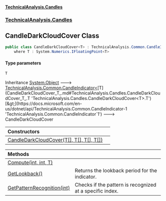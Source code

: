 #### [TechnicalAnalysis.Candles](TechnicalAnalysis.Candles.md 'TechnicalAnalysis.Candles')
### [TechnicalAnalysis.Candles](TechnicalAnalysis.Candles.md#TechnicalAnalysis.Candles 'TechnicalAnalysis.Candles')

## CandleDarkCloudCover<T> Class

```csharp
public class CandleDarkCloudCover<T> : TechnicalAnalysis.Common.CandleIndicator<T>
    where T : System.Numerics.IFloatingPoint<T>
```
#### Type parameters

<a name='TechnicalAnalysis.Candles.CandleDarkCloudCover_T_.T'></a>

`T`

Inheritance [System.Object](https://docs.microsoft.com/en-us/dotnet/api/System.Object 'System.Object') &#129106; [TechnicalAnalysis.Common.CandleIndicator&lt;](https://docs.microsoft.com/en-us/dotnet/api/TechnicalAnalysis.Common.CandleIndicator-1 'TechnicalAnalysis.Common.CandleIndicator`1')[T](CandleDarkCloudCover_T_.md#TechnicalAnalysis.Candles.CandleDarkCloudCover_T_.T 'TechnicalAnalysis.Candles.CandleDarkCloudCover<T>.T')[&gt;](https://docs.microsoft.com/en-us/dotnet/api/TechnicalAnalysis.Common.CandleIndicator-1 'TechnicalAnalysis.Common.CandleIndicator`1') &#129106; CandleDarkCloudCover<T>

| Constructors | |
| :--- | :--- |
| [CandleDarkCloudCover(T[], T[], T[], T[])](CandleDarkCloudCover_T_.CandleDarkCloudCover(T[],T[],T[],T[]).md 'TechnicalAnalysis.Candles.CandleDarkCloudCover<T>.CandleDarkCloudCover(T[], T[], T[], T[])') | |

| Methods | |
| :--- | :--- |
| [Compute(int, int, T)](CandleDarkCloudCover_T_.Compute(int,int,T).md 'TechnicalAnalysis.Candles.CandleDarkCloudCover<T>.Compute(int, int, T)') | |
| [GetLookback()](CandleDarkCloudCover_T_.GetLookback().md 'TechnicalAnalysis.Candles.CandleDarkCloudCover<T>.GetLookback()') | Returns the lookback period for the indicator. |
| [GetPatternRecognition(int)](CandleDarkCloudCover_T_.GetPatternRecognition(int).md 'TechnicalAnalysis.Candles.CandleDarkCloudCover<T>.GetPatternRecognition(int)') | Checks if the pattern is recognized at a specific index. |
